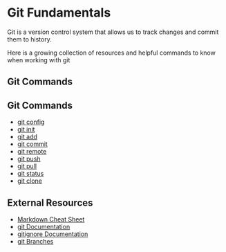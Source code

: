 # Git Fundamentals

Git is a version control system that allows us to track changes and commit them to history.

Here is a growing collection of resources and helpful commands to know when working with git 

## Git Commands
## Git Commands
- [git config](./commands/config.md)
- [git init](./commands/init.md)
- [git add](./commands/add.md)
- [git commit](./commands/commit.md)
- [git remote](./commands/remote.md) 
- [git push](./commands/push.md) 
- [git pull](./commands/pull.md) 
- [git status](./commands/status.md) 
- [git clone](./commands/clone.md) 


## External Resources
- [Markdown Cheat Sheet](https://www.markdownguide.org/cheat-sheet/)
- [git Documentation](https://git-scm.com/docs)
- [gitignore Documentation](https://git-scm.com/docs/gitignore)
- [git Branches](https://git-scm.com/book/en/v2/Git-Branching-Branches-in-a-Nutshell)
